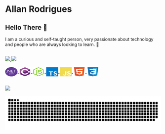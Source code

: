 # Allan Rodrigues

## Hello There 👋

I am a curious and self-taught person, very passionate about technology and people who are always looking to learn. 🚀

##

<div>
  <a href="https://github.com/allanrodriguest/allanrodriguest">
  <img height="180em" src="https://github-readme-stats.vercel.app/api?username=allanrodriguest&show_icons=true&theme=dracula&include_all_commits=true&count_private=true"/>
  <img height="180em" src="https://github-readme-stats.vercel.app/api/top-langs/?username=allanrodriguest&layout=compact&langs_count=16&theme=dracula"/>
</div>
  
<div style="display: inline_block"><br>
  <img align="center" alt="Allan-Dotnet" height="30" width="40" src="https://github.com/devicons/devicon/blob/master/icons/dotnetcore/dotnetcore-original.svg">
  <img align="center" alt="Allan-Csharp" height="30" width="40" src="https://raw.githubusercontent.com/devicons/devicon/master/icons/csharp/csharp-original.svg">
  <img align="center" alt="Allan-Nodejs" height="30" width="40" src="https://github.com/devicons/devicon/blob/master/icons/nodejs/nodejs-plain.svg">
  <img align="center" alt="Allan-Ts" height="30" width="40" src="https://raw.githubusercontent.com/devicons/devicon/master/icons/typescript/typescript-plain.svg">
  <img align="center" alt="Allan-Js" height="30" width="40" src="https://raw.githubusercontent.com/devicons/devicon/master/icons/javascript/javascript-plain.svg">
  <img align="center" alt="Allan-HTML" height="30" width="40" src="https://raw.githubusercontent.com/devicons/devicon/master/icons/html5/html5-original.svg">
  <img align="center" alt="Allan-CSS" height="30" width="40" src="https://raw.githubusercontent.com/devicons/devicon/master/icons/css3/css3-original.svg">
  
</div>
  
##

<div>
  <a href="https://www.linkedin.com/in/allanrodriguest/" target="_blank"><img src="https://img.shields.io/badge/-LinkedIn-%230077B5?style=for-the-badge&logo=linkedin&logoColor=white" target="_blank"></a>
  
 ![Snake animation](https://github.com/allanrodriguest/allanrodriguest/blob/output/github-contribution-grid-snake.svg)
  
</div>
